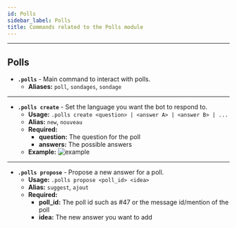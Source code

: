 ```yaml
---
id: Polls
sidebar_label: Polls
title: Commands related to the Polls module
---
```


---


## Polls
- **`.polls`** - Main command to interact with polls.
    - **Aliases:** `poll`, `sondages`, `sondage`
---
- **`.polls create`** - Set the language you want the bot to respond to.
    - **Usage:** `.polls create <question> | <answer A> | <answer B> | ...`
    - **Alias:** `new`, `nouveau`
    - **Required:** 
        - **question:** The question for the poll
        - **answers:** The possible answers
    - **Example:**
        ![example](/img/docs/commands/Polls/create/example.png)
---
- **`.polls propose`** - Propose a new answer for a poll.
    - **Usage:** `.polls propose <poll_id> <idea>`
    - **Alias:** `suggest`, `ajout`
    - **Required:** 
        - **poll_id:** The poll id such as #47 or the message id/mention of the poll
        - **idea:** The new answer you want to add